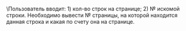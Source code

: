 \\Пользователь вводит: 1) кол-во строк на странице; 2) № искомой строки. Необходимо вывести № страницы, на которой находится данная строка и какая по счету она на странице.

